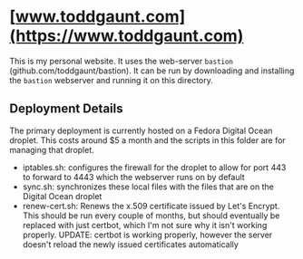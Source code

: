 # [www.toddgaunt.com](https://www.toddgaunt.com)

This is my personal website. It uses the web-server `bastion`
(github.com/toddgaunt/bastion). It can be run by downloading
and installing the `bastion` webserver and running it on this
directory.

## Deployment Details
The primary deployment is currently hosted on a Fedora Digital Ocean droplet.
This costs around $5 a month and the scripts in this folder are for managing
that droplet.

- iptables.sh: configures the firewall for the droplet to allow for port 443 to
  forward to 4443 which the webserver runs on by default
- sync.sh: synchronizes these local files with the files that are on the
  Digital Ocean droplet
- renew-cert.sh: Renews the x.509 certificate issued by Let's Encrypt. This
  should be run every couple of months, but should eventually be replaced with
  just certbot, which I'm not sure why it isn't working properly. UPDATE:
  certbot is working properly, however the server doesn't reload the newly
  issued certificates automatically
